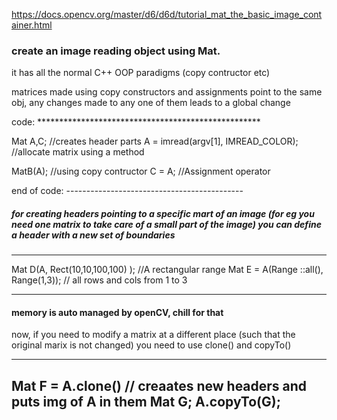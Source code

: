 https://docs.opencv.org/master/d6/d6d/tutorial_mat_the_basic_image_container.html

### create an image reading object using Mat.
it has all the normal C++ OOP paradigms (copy contructor etc)

matrices made using copy constructors and assignments point to the same obj, any changes made to any one of them leads to a global change

code: ***************************************************

Mat A,C;	//creates header parts
A = imread(argv[1], IMREAD_COLOR);	//allocate matrix using a method

MatB(A); //using copy contructor
C = A; //Assignment operator

end of code: --------------------------------------------

##### for creating headers pointing to a specific mart of an image (for eg you need one matrix to take care of a small part of the image) you can define a header with a new set of boundaries

*********************************************

Mat D(A, Rect(10,10,100,100) ); //A rectangular range
Mat E = A(Range ::all(), Range(1,3)); // all rows and cols from 1 to 3

---------------------------------------------

#### memory is auto managed by openCV, chill for that

now, if you need to modify a matrix at a different place (such that the original marix is not changed)  you need to use clone() and copyTo()

**********************************************
Mat F = A.clone() // creaates new headers and puts img of A in them
Mat G;
A.copyTo(G);
----------------------------------------------


